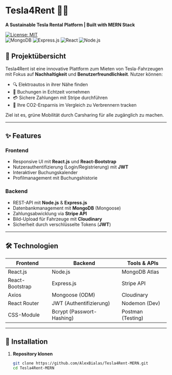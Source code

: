 # Tesla4Rent 🚗💨  
**A Sustainable Tesla Rental Platform | Built with MERN Stack**

[![License: MIT](https://img.shields.io/badge/License-MIT-green.svg)](https://opensource.org/licenses/MIT)  
![MongoDB](https://img.shields.io/badge/MongoDB-%234ea94b.svg?logo=mongodb&logoColor=white)
![Express.js](https://img.shields.io/badge/Express.js-%23404d59.svg?logo=express&logoColor=white)
![React](https://img.shields.io/badge/React-%2320232a.svg?logo=react&logoColor=%2361DAFB)
![Node.js](https://img.shields.io/badge/Node.js-%2343853D.svg?logo=node.js&logoColor=white)

## 📖 Projektübersicht  
Tesla4Rent ist eine innovative Plattform zum Mieten von Tesla-Fahrzeugen mit Fokus auf **Nachhaltigkeit** und **Benutzerfreundlichkeit**. Nutzer können:  
- 🔍 Elektroautos in ihrer Nähe finden  
- 📅 Buchungen in Echtzeit vornehmen  
- 💳 Sichere Zahlungen mit Stripe durchführen  
- 🌱 Ihre CO2-Ersparnis im Vergleich zu Verbrennern tracken  

Ziel ist es, grüne Mobilität durch Carsharing für alle zugänglich zu machen.

---

## ✨ Features  
### Frontend  
- Responsive UI mit **React.js** und **React-Bootstrap**  
- Nutzerauthentifizierung (Login/Registrierung) mit **JWT**  
- Interaktiver Buchungskalender  
- Profilmanagement mit Buchungshistorie  

### Backend  
- REST-API mit **Node.js** & **Express.js**  
- Datenbankmanagement mit **MongoDB** (Mongoose)  
- Zahlungsabwicklung via **Stripe API**  
- Bild-Upload für Fahrzeuge mit **Cloudinary**  
- Sicherheit durch verschlüsselte Tokens (**JWT**)  

---

## 🛠️ Technologien  
| Frontend              | Backend               | Tools & APIs          |  
|-----------------------|-----------------------|-----------------------|  
| React.js              | Node.js               | MongoDB Atlas         |  
| React-Bootstrap       | Express.js            | Stripe API            |  
| Axios                 | Mongoose (ODM)        | Cloudinary            |  
| React Router          | JWT (Authentifizierung)| Nodemon (Dev)        |  
| CSS-Module            | Bcrypt (Passwort-Hashing)| Postman (Testing)  |  

---

## 🚀 Installation  
1. **Repository klonen**  
   ```bash  
   git clone https://github.com/AlexBialas/Tesla4Rent-MERN.git  
   cd Tesla4Rent-MERN  
